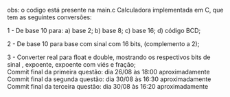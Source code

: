 obs: o codigo está presente na main.c
Calculadora implementada em C, que tem as seguintes conversões:

1 - De base 10 para:
a) base 2;
b) base 8;
c) base 16;
d) código BCD;

2 - De base 10 para base com sinal com 16 bits, (complemento a 2);

3 - Converter real para float e double, mostrando os respectivos bits de sinal , expoente, expoente com viés e fração;
<br>
Commit final da primeira questão: dia 26/08 às 18:00 aproximadamente
<br>
Commit final da segunda questão: dia 30/08 às 16:30 aproximadamente
<br>
Commit final da terceira questão: dia 30/08 às 16:20 aproximadamente
